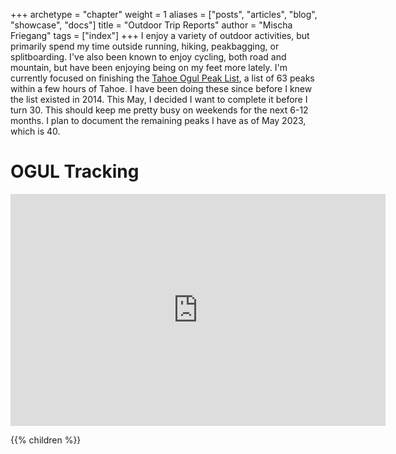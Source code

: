 +++
archetype = "chapter"
weight = 1
aliases = ["posts", "articles", "blog", "showcase", "docs"]
title = "Outdoor Trip Reports"
author = "Mischa Friegang"
tags = ["index"]
+++
I enjoy a variety of outdoor activities, but primarily spend my time outside running, hiking, peakbagging, or splitboarding. I've also been known to enjoy cycling, both road and mountain, but have been enjoying being on my feet more lately. I'm currently focused on finishing the [Tahoe Ogul Peak List](https://www.tahoeogul.org/), a list of 63 peaks within a few hours of Tahoe. I have been doing these since before I knew the list existed in 2014. This May, I decided I want to complete it before I turn 30. This should keep me pretty busy on weekends for the next 6-12 months. I plan to document the remaining peaks I have as of May 2023, which is 40.

# OGUL Tracking
<iframe width="600" height="371" seamless frameborder="0" scrolling="no" src="https://docs.google.com/spreadsheets/d/e/2PACX-1vQYwPDQ7kseLVxP0EYPaX7pmQ9MDNRUY71P59tGl9XTsCli_P4H0VCw5EBCM66_NnUDvvOAtIgmMXzK/pubchart?oid=575599311&amp;format=interactive"></iframe>

{{% children  %}}